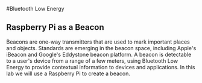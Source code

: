 #Bluetooth Low Energy 

## Raspberry Pi as a Beacon

Beacons are one-way transmitters that are used to mark important places and objects. Standards are emerging in the beacon space, including Apple's iBeacon and Google's Eddystone beacon platform. 
A beacon is detectable to a user's device from a range of a few meters, using Bluetooth Low Energy to provide contextual information to devices and applications. 
In this lab we will use a Raspberry Pi to create a beacon. 

